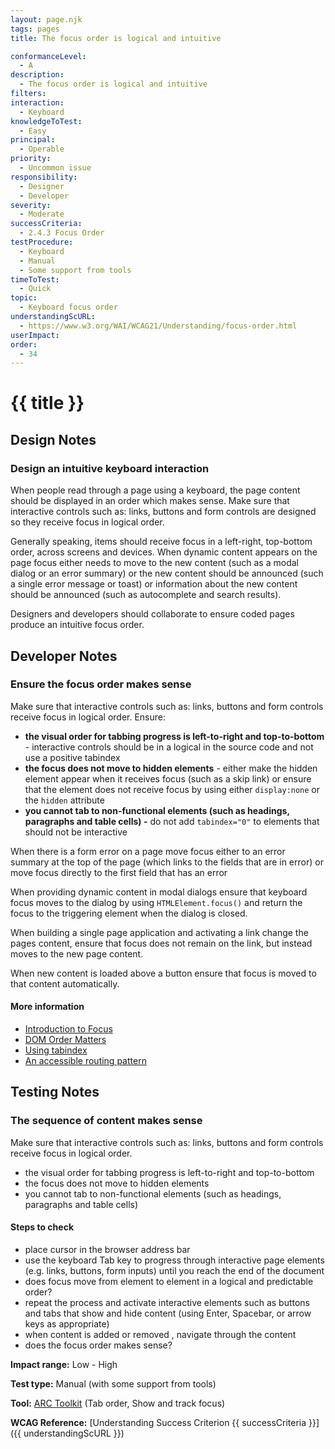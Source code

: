 ```yaml
---
layout: page.njk
tags: pages
title: The focus order is logical and intuitive

conformanceLevel:
  - A
description:
  - The focus order is logical and intuitive
filters:
interaction:
  - Keyboard
knowledgeToTest:
  - Easy
principal:
  - Operable
priority:
  - Uncommon issue
responsibility:
  - Designer
  - Developer
severity:
  - Moderate
successCriteria:
  - 2.4.3 Focus Order
testProcedure:
  - Keyboard
  - Manual
  - Some support from tools
timeToTest:
  - Quick
topic:
  - Keyboard focus order
understandingScURL:
  - https://www.w3.org/WAI/WCAG21/Understanding/focus-order.html
userImpact:
order:
  - 34
---
```


# {{ title }}

## Design Notes

### Design an intuitive keyboard interaction

When people read through a page using a keyboard, the page content should be displayed in an order which makes sense. Make sure that interactive controls such as: links, buttons and form controls are designed so they receive focus in logical order.

Generally speaking, items should receive focus in a left-right, top-bottom order, across screens and devices. When dynamic content appears on the page focus either needs to move to the new content (such as a modal dialog or an error summary) or the new content should be announced (such a single error message or toast) or information about the new content should be announced (such as autocomplete and search results).

Designers and developers should collaborate to ensure coded pages produce an intuitive focus order.

## Developer Notes

### Ensure the focus order makes sense

Make sure that interactive controls such as: links, buttons and form controls receive focus in logical order. Ensure:

- **the visual order for tabbing progress is left-to-right and top-to-bottom** - interactive controls should be in a logical in the source code and not use a positive tabindex
- **the focus does not move to hidden elements** - either make the hidden element appear when it receives focus (such as a skip link) or ensure that the element does not receive focus by using either `display:none` or the `hidden` attribute
- **you cannot tab to non-functional elements (such as headings, paragraphs and table cells) -** do not add `tabindex="0"` to elements that should not be interactive

When there is a form error on a page move focus either to an error summary at the top of the page (which links to the fields that are in error) or move focus directly to the first field that has an error

When providing dynamic content in modal dialogs ensure that keyboard focus moves to the dialog by using `HTMLElement.focus()` and return the focus to the triggering element when the dialog is closed.

When building a single page application and activating a link change the pages content, ensure that focus does not remain on the link, but instead moves to the new page content.

When new content is loaded above a button ensure that focus is moved to that content automatically.

#### More information

- [Introduction to Focus](https://developers.google.com/web/fundamentals/accessibility/focus)
- [DOM Order Matters](https://developers.google.com/web/fundamentals/accessibility/focus/dom-order-matters)
- [Using tabindex](https://developers.google.com/web/fundamentals/accessibility/focus/using-tabindex)
- [An accessible routing pattern](https://accessible-app.com/pattern/vue/routing)

## Testing Notes

### The sequence of content makes sense

Make sure that interactive controls such as: links, buttons and form controls receive focus in logical order.

- the visual order for tabbing progress is left-to-right and top-to-bottom
- the focus does not move to hidden elements
- you cannot tab to non-functional elements (such as headings, paragraphs and table cells)

#### Steps to check

- place cursor in the browser address bar
- use the keyboard Tab key to progress through interactive page elements (e.g. links, buttons, form inputs) until you reach the end of the document
- does focus move from element to element in a logical and predictable order?
- repeat the process and activate interactive elements such as buttons and tabs that show and hide content (using Enter, Spacebar, or arrow keys as appropriate)
- when content is added or removed , navigate through the content
- does the focus order makes sense?

**Impact range:** Low - High

**Test type:** Manual (with some support from tools)

**Tool:** [ARC Toolkit](https://www.paciellogroup.com/toolkit/) (Tab order, Show and track focus)

**WCAG Reference:** [Understanding Success Criterion {{ successCriteria }}]({{ understandingScURL }})